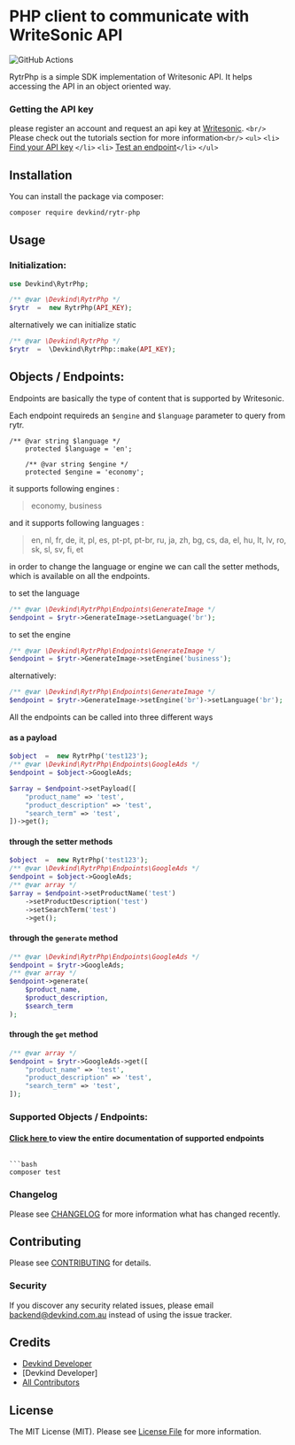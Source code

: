 # PHP client to communicate with WriteSonic API

![GitHub Actions](https://github.com/devkind-au/rytr-php/actions/workflows/main.yml/badge.svg)

RytrPhp is a simple SDK implementation of Writesonic API. It helps accessing the API in an object oriented way.

### Getting the API key

please register an account and request an api key at [Writesonic](https://rytr.com). `<br/>` Please check out the tutorials section for more information`<br/>`   `<ul>` `<li>` [Find your API key](../docs/Find%20Api%20Key) `</li>` `<li>`  [Test an endpoint](../docs/Test%20An%20Endpoint)`</li>` `</ul>`

## Installation

You can install the package via composer:

```bash
composer require devkind/rytr-php
```

## Usage

### Initialization:

```php
use Devkind\RytrPhp;

/** @var \Devkind\RytrPhp */
$rytr  =  new RytrPhp(API_KEY);
```

alternatively we can initialize static

```php
/** @var \Devkind\RytrPhp */
$rytr  =  \Devkind\RytrPhp::make(API_KEY);
```

## Objects / Endpoints:

Endpoints are basically the type of content that is supported by Writesonic.

Each endpoint requireds an `$engine` and `$language` parameter to query from rytr.

```
/** @var string $language */
    protected $language = 'en';

    /** @var string $engine */
    protected $engine = 'economy';
```

it supports following engines :

> economy, business

and it supports following languages :

> en, nl, fr, de, it, pl, es, pt-pt, pt-br, ru, ja, zh, bg, cs, da, el, hu, lt, lv, ro, sk, sl, sv, fi, et

in order to change the language or engine we can call the setter methods, which is available on all the endpoints.

to set the language

```php
/** @var \Devkind\RytrPhp\Endpoints\GenerateImage */
$endpoint = $rytr->GenerateImage->setLanguage('br');
```

to set the engine

```php
/** @var \Devkind\RytrPhp\Endpoints\GenerateImage */
$endpoint = $rytr->GenerateImage->setEngine('business');
```

alternatively:

```php
/** @var \Devkind\RytrPhp\Endpoints\GenerateImage */
$endpoint = $rytr->GenerateImage->setEngine('br')->setLanguage('br');
```

All the endpoints can be  called into three different ways

#### as a payload

```php
$object  =  new RytrPhp('test123');
/** @var \Devkind\RytrPhp\Endpoints\GoogleAds */
$endpoint = $object->GoogleAds;

$array = $endpoint->setPayload([
    "product_name" => 'test',
    "product_description" => 'test',
    "search_term" => 'test',
])->get();
```

#### through the setter methods

```php
$object  =  new RytrPhp('test123');
/** @var \Devkind\RytrPhp\Endpoints\GoogleAds */
$endpoint = $object->GoogleAds;
/** @var array */
$array = $endpoint->setProductName('test')
    ->setProductDescription('test')
    ->setSearchTerm('test')
    ->get();
```

#### through the `generate` method

```php
/** @var \Devkind\RytrPhp\Endpoints\GoogleAds */
$endpoint = $rytr->GoogleAds;
/** @var array */
$endpoint->generate(
	$product_name,
	$product_description,
	$search_term
);
```

#### through the `get` method

```php
/** @var array */
$endpoint = $rytr->GoogleAds->get([
    "product_name" => 'test',
    "product_description" => 'test',
    "search_term" => 'test',
]);
```

### Supported Objects / Endpoints:

#### [Click here ](https://github.com/devkindhq/rytr-php/blob/main/endpoints.md) to view the entire documentation of supported endpoints


```### Testing

```bash
composer test
```
### Changelog

Please see [CHANGELOG](CHANGELOG.md) for more information what has changed recently.

## Contributing

Please see [CONTRIBUTING](CONTRIBUTING.md) for details.

### Security

If you discover any security related issues, please email backend@devkind.com.au instead of using the issue tracker.

## Credits

- [Devkind Developer](https://github.com/devkindhq)
- [Devkind Developer]
- [All Contributors](../../contributors)

## License

The MIT License (MIT). Please see [License File](LICENSE.md) for more information.
